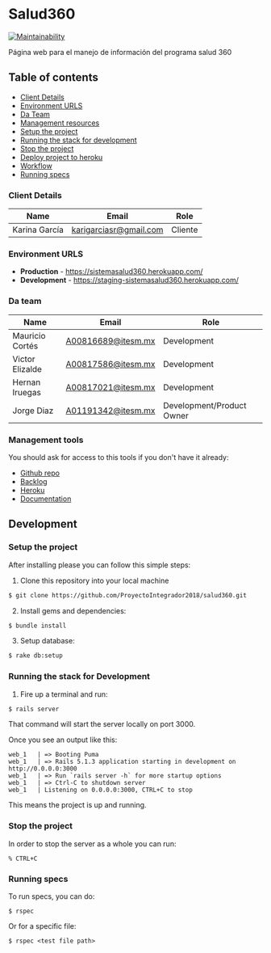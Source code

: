 # Salud360

[![Maintainability](https://api.codeclimate.com/v1/badges/c73a06f13786a69e4a4d/maintainability)](https://codeclimate.com/github/ProyectoIntegrador2018/salud360/maintainability)

Página web para el manejo de información del programa salud 360

## Table of contents

* [Client Details](#client-details)
* [Environment URLS](#environment-urls)
* [Da Team](#team)
* [Management resources](#management-resources)
* [Setup the project](#setup-the-project)
* [Running the stack for development](#running-the-stack-for-development)
* [Stop the project](#stop-the-project)
* [Deploy project to heroku](#deploy-project-to-heroku)
* [Workflow](#Workflow)
* [Running specs](#running-specs)


### Client Details

| Name               | Email             | Role |
| ------------------ | ----------------- | ---- |
| Karina García | karigarciasr@gmail.com | Cliente |


### Environment URLS

* **Production** - https://sistemasalud360.herokuapp.com/
* **Development** - https://staging-sistemasalud360.herokuapp.com/

### Da team

| Name           | Email             | Role        |
| -------------- | ----------------- | ----------- |
| Mauricio Cortés |  A00816689@itesm.mx| Development |
| Victor Elizalde | A00817586@itesm.mx | Development |
| Hernan Iruegas | A00817021@itesm.mx | Development |
| Jorge Diaz | A01191342@itesm.mx | Development/Product Owner |

### Management tools

You should ask for access to this tools if you don't have it already:

* [Github repo](https://github.com/)
* [Backlog]()
* [Heroku](https://crowdfront-staging.herokuapp.com/)
* [Documentation](https://drive.com)

## Development

### Setup the project

After installing please you can follow this simple steps:

1. Clone this repository into your local machine

```bash
$ git clone https://github.com/ProyectoIntegrador2018/salud360.git
```

2. Install gems and dependencies:

```bash
$ bundle install
```

3. Setup database:

```bash
$ rake db:setup
```

### Running the stack for Development

1. Fire up a terminal and run:

```bash
$ rails server
```

That command will start the server locally on port 3000.


Once you see an output like this:

```
web_1   | => Booting Puma
web_1   | => Rails 5.1.3 application starting in development on http://0.0.0.0:3000
web_1   | => Run `rails server -h` for more startup options
web_1   | => Ctrl-C to shutdown server
web_1   | Listening on 0.0.0.0:3000, CTRL+C to stop
```

This means the project is up and running.

### Stop the project

In order to stop the server as a whole you can run:

```
% CTRL+C
```


### Running specs

To run specs, you can do:

```
$ rspec
```

Or for a specific file:

```
$ rspec <test file path>
```
